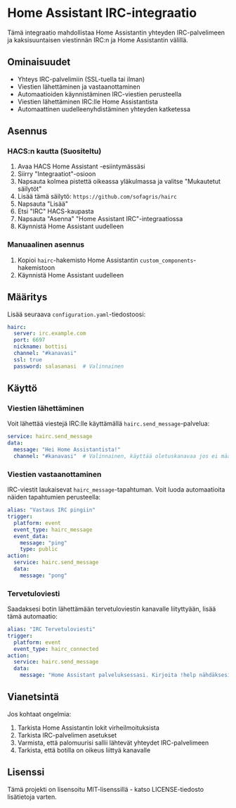 # Home Assistant IRC-integraatio

Tämä integraatio mahdollistaa Home Assistantin yhteyden IRC-palvelimeen ja kaksisuuntaisen viestinnän IRC:n ja Home Assistantin välillä.

## Ominaisuudet

- Yhteys IRC-palvelimiin (SSL-tuella tai ilman)
- Viestien lähettäminen ja vastaanottaminen
- Automaatioiden käynnistäminen IRC-viestien perusteella
- Viestien lähettäminen IRC:lle Home Assistantista
- Automaattinen uudelleenyhdistäminen yhteyden katketessa

## Asennus

### HACS:n kautta (Suositeltu)

1. Avaa HACS Home Assistant -esiintymässäsi
2. Siirry "Integraatiot"-osioon
3. Napsauta kolmea pistettä oikeassa yläkulmassa ja valitse "Mukautetut säilytöt"
4. Lisää tämä säilytö: `https://github.com/sofagris/hairc`
5. Napsauta "Lisää"
6. Etsi "IRC" HACS-kaupasta
7. Napsauta "Asenna" "Home Assistant IRC"-integraatiossa
8. Käynnistä Home Assistant uudelleen

### Manuaalinen asennus

1. Kopioi `hairc`-hakemisto Home Assistantin `custom_components`-hakemistoon
2. Käynnistä Home Assistant uudelleen

## Määritys

Lisää seuraava `configuration.yaml`-tiedostoosi:

```yaml
hairc:
  server: irc.example.com
  port: 6697
  nickname: bottisi
  channel: "#kanavasi"
  ssl: true
  password: salasanasi  # Valinnainen
```

## Käyttö

### Viestien lähettäminen

Voit lähettää viestejä IRC:lle käyttämällä `hairc.send_message`-palvelua:

```yaml
service: hairc.send_message
data:
  message: "Hei Home Assistantista!"
  channel: "#kanavasi"  # Valinnainen, käyttää oletuskanavaa jos ei määritetty
```

### Viestien vastaanottaminen

IRC-viestit laukaisevat `hairc_message`-tapahtuman. Voit luoda automaatioita näiden tapahtumien perusteella:

```yaml
alias: "Vastaus IRC pingiin"
trigger:
  platform: event
  event_type: hairc_message
  event_data:
    message: "ping"
    type: public
action:
  service: hairc.send_message
  data:
    message: "pong"
```

### Tervetuloviesti

Saadaksesi botin lähettämään tervetuloviestin kanavalle liityttyään, lisää tämä automaatio:

```yaml
alias: "IRC Tervetuloviesti"
trigger:
  platform: event
  event_type: hairc_connected
action:
  service: hairc.send_message
  data:
    message: "Home Assistant palveluksessasi. Kirjoita !help nähdäksesi komentolistauksen"
```

## Vianetsintä

Jos kohtaat ongelmia:

1. Tarkista Home Assistantin lokit virheilmoituksista
2. Tarkista IRC-palvelimen asetukset
3. Varmista, että palomuurisi sallii lähtevät yhteydet IRC-palvelimeen
4. Tarkista, että botilla on oikeus liittyä kanavalle

## Lisenssi

Tämä projekti on lisensoitu MIT-lisenssillä - katso LICENSE-tiedosto lisätietoja varten. 